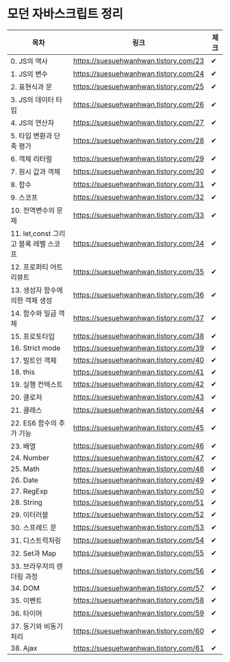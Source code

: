# 모던 자바스크립트 정리
목차|링크|체크|
|------|---|---|
|0. JS의 역사|https://suesuehwanhwan.tistory.com/23|✔|
|1. JS의 변수|https://suesuehwanhwan.tistory.com/24|✔|
|2. 표현식과 문|https://suesuehwanhwan.tistory.com/25|✔|
|3. JS의 데이터 타입|https://suesuehwanhwan.tistory.com/26|✔|
|4. JS의 연산자|https://suesuehwanhwan.tistory.com/27|✔|
|5. 타입 변환과 단축 평가|https://suesuehwanhwan.tistory.com/28|✔|
|6. 객체 리터럴|https://suesuehwanhwan.tistory.com/29|✔|
|7. 원시 값과 객체|https://suesuehwanhwan.tistory.com/30|✔|
|8. 함수|https://suesuehwanhwan.tistory.com/31|✔|
|9. 스코프|https://suesuehwanhwan.tistory.com/32|✔|
|10. 전역변수의 문제|https://suesuehwanhwan.tistory.com/33|✔|
|11. let,const 그리고 블록 레벨 스코프|https://suesuehwanhwan.tistory.com/34|✔|
|12. 프로퍼티 어트리뷰트|https://suesuehwanhwan.tistory.com/35|✔|
|13. 생성자 함수에 의한 객체 생성|https://suesuehwanhwan.tistory.com/36|✔|
|14. 함수와 일급 객체|https://suesuehwanhwan.tistory.com/37|✔|
|15. 프로토타입|https://suesuehwanhwan.tistory.com/38|✔|
|16. Strict mode|https://suesuehwanhwan.tistory.com/39|✔|
|17. 빌트인 객체|https://suesuehwanhwan.tistory.com/40|✔|
|18. this|https://suesuehwanhwan.tistory.com/41|✔|
|19. 실행 컨텍스트|https://suesuehwanhwan.tistory.com/42|✔|
|20. 클로저|https://suesuehwanhwan.tistory.com/43|✔|
|21. 클래스|https://suesuehwanhwan.tistory.com/44|✔|
|22. ES6 함수의 추가 기능|https://suesuehwanhwan.tistory.com/45|✔|
|23. 배열|https://suesuehwanhwan.tistory.com/46|✔|
|24. Number|https://suesuehwanhwan.tistory.com/47|✔|
|25. Math|https://suesuehwanhwan.tistory.com/48|✔|
|26. Date|https://suesuehwanhwan.tistory.com/49|✔|
|27. RegExp|https://suesuehwanhwan.tistory.com/50|✔|
|28. String|https://suesuehwanhwan.tistory.com/51|✔|
|29. 이터러블|https://suesuehwanhwan.tistory.com/52|✔|
|30. 스프레드 문|https://suesuehwanhwan.tistory.com/53|✔|
|31. 디스트럭처링|https://suesuehwanhwan.tistory.com/54|✔|
|32. Set과 Map|https://suesuehwanhwan.tistory.com/55|✔|
|33. 브라우저의 렌더링 과정|https://suesuehwanhwan.tistory.com/56|✔|
|34. DOM|https://suesuehwanhwan.tistory.com/57|✔|
|35. 이벤트|https://suesuehwanhwan.tistory.com/58|✔|
|36. 타이머|https://suesuehwanhwan.tistory.com/59|✔|
|37. 동기와 비동기처리|https://suesuehwanhwan.tistory.com/60|✔|
|38. Ajax|https://suesuehwanhwan.tistory.com/61|✔|
